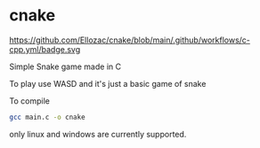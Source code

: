 # cnake

https://github.com/Ellozac/cnake/blob/main/.github/workflows/c-cpp.yml/badge.svg 

Simple Snake game made in C


To play use WASD
and it's just a basic game of snake


To compile
```bash
gcc main.c -o cnake
```
only linux and windows are currently supported.
